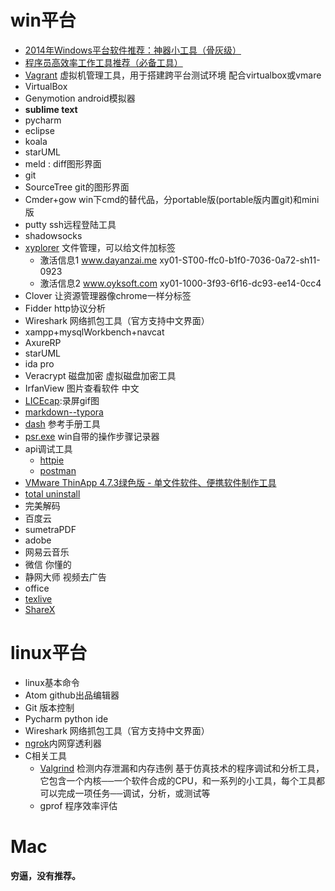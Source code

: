 # win平台

* [2014年Windows平台软件推荐：神器小工具（骨灰级）](http://www.tuicool.com/articles/fy2EnqJ)
* [程序员高效率工作工具推荐（必备工具）](http://m.blog.csdn.net/article/details?id=41697895)
* [Vagrant](https://www.vagrantup.com/) 虚拟机管理工具，用于搭建跨平台测试环境 配合virtualbox或vmare
* VirtualBox
* Genymotion android模拟器
* **sublime text**
* pycharm
* eclipse
* koala
* starUML
* meld : diff图形界面
* git
* SourceTree git的图形界面
* Cmder+gow win下cmd的替代品，分portable版(portable版内置git)和mini版
* putty ssh远程登陆工具
* shadowsocks
* [xyplorer](https://www.xyplorer.com/) 文件管理，可以给文件加标签
	* 激活信息1 www.dayanzai.me xy01-ST00-ffc0-b1f0-7036-0a72-sh11-0923
	* 激活信息2 www.oyksoft.com xy01-1000-3f93-6f16-dc93-ee14-0cc4
* Clover 让资源管理器像chrome一样分标签
* Fidder http协议分析
* Wireshark 网络抓包工具（官方支持中文界面）
* xampp+mysqlWorkbench+navcat
* AxureRP
* starUML
* ida pro
* Veracrypt 磁盘加密 虚拟磁盘加密工具
* IrfanView 图片查看软件 中文
* [LICEcap](http://www.cockos.com/licecap/):录屏gif图
* [markdown--typora](http://www.typora.io/#windows)
* [dash](https://upclinux.github.io/intro/07/docset/) 参考手册工具
* [psr.exe]() win自带的操作步骤记录器
* api调试工具
	* [httpie](https://httpie.org/docs)
	* [postman](https://www.getpostman.com)
* [VMware ThinApp 4.7.3绿色版 - 单文件软件、便携软件制作工具](http://www.portablesoft.org/vmware-thinapp/)
* [total uninstall](http://www.appcgn.com/total-uninstall-pro.html)
* 完美解码
* 百度云
* sumetraPDF
* adobe
* 网易云音乐
* 微信 你懂的
* 静网大师 视频去广告
* office
* [texlive](https://github.com/weijianwen/SJTUThesis/wiki/texlive-%E5%AE%89%E8%A3%85%E6%8C%87%E5%8D%97)
* [ShareX](https://github.com/ShareX/ShareX/)

# linux平台

* linux基本命令
* Atom github出品编辑器
* Git 版本控制
* Pycharm python ide
* Wireshark 网络抓包工具（官方支持中文界面）
* [ngrok](http://dorole.com/tag/ngrok/)内网穿透利器
* C相关工具
    * [Valgrind](http://www.cnblogs.com/sunyubo/archive/2010/05/05/2282170.html) 检测内存泄漏和内存违例 基于仿真技术的程序调试和分析工具，它包含一个内核──一个软件合成的CPU，和一系列的小工具，每个工具都可以完成一项任务──调试，分析，或测试等
    * gprof 程序效率评估

# Mac

**穷逼，没有推荐。**
